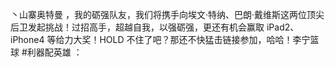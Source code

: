 丶山寨奥特曼  ，我的砺强队友，我们将携手向埃文·特纳、巴朗·戴维斯这两位顶尖后卫发起挑战！过招高手，超越自我，以强砺强，更还有机会赢取 iPad2、iPhone4 等给力大奖！HOLD 不住了吧？那还不快猛击链接参加，哈哈！李宁篮球 #利器配英雄 ： ​​​​